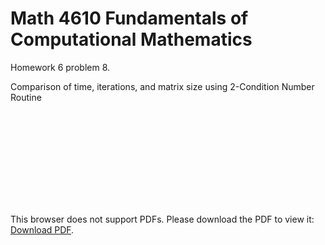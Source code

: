 # Math 4610 Fundamentals of Computational Mathematics
Homework 6 problem 8.

Comparison of time, iterations, and matrix size using 2-Condition Number Routine

<object data="https://gbmitchell.github.io/math4610/HW6/problem_8.pdf" type="application/pdf" width="700px" height="700px">
    <embed src="https://gbmitchell.github.io/math4610/HW6/problem_8.pdf">
        <p>This browser does not support PDFs. Please download the PDF to view it: <a href="http://gbmitchell.github.io/math4610/HW6/problem_8.pdf">Download PDF</a>.</p>
    </embed>
</object>
